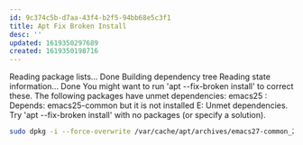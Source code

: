 ```yaml
---
id: 9c374c5b-d7aa-43f4-b2f5-94bb68e5c3f1
title: Apt Fix Broken Install
desc: ''
updated: 1619350297689
created: 1619350198716
---
```


Reading package lists... Done
Building dependency tree
Reading state information... Done
You might want to run 'apt --fix-broken install' to correct these.
The following packages have unmet dependencies:
 emacs25 : Depends: emacs25-common but it is not installed
E: Unmet dependencies. Try 'apt --fix-broken install' with no packages (or specify a solution).

```bash
sudo dpkg -i --force-overwrite /var/cache/apt/archives/emacs27-common_27.1~1.git86d8d76aa3-kk2+18.04_all.deb && sudo apt-get -f install
```

